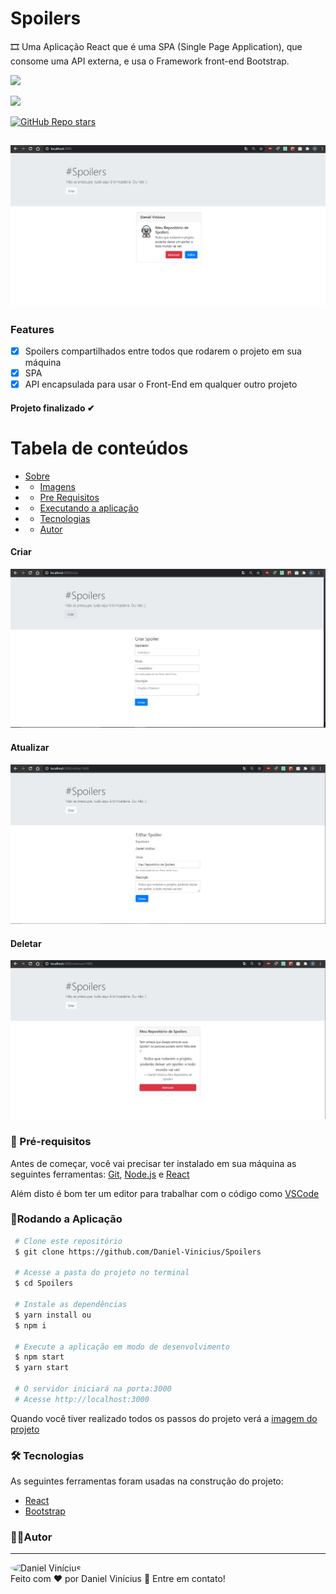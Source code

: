  <h1> Spoilers </h1>
 <p id="sobre">
🎞 Uma Aplicação React que é uma SPA (Single Page Application), que consome uma API externa, e usa o Framework front-end Bootstrap.

![](https://img.shields.io/badge/license-MIT-green)

![](https://img.shields.io/badge/languege-Portuguese-yellow)

[![GitHub Repo stars](https://img.shields.io/github/stars/Daniel-Vinicius/Spoilers?style=social)](https://github.com/Daniel-Vinicius/Spoilers/stargazers)

<h2 align="center">  <img alt="Imagem do Projeto" id="imagem" title="#Projeto" src="https://github.com/Daniel-Vinicius/Spoilers/blob/master/.github/Imagem.JPG" />  </h2>

### Features 
- [x] Spoilers compartilhados entre todos que rodarem o projeto em sua máquina
- [x] SPA
- [x] API encapsulada para usar o Front-End em qualquer outro projeto

<h4  align="left">
Projeto finalizado ✔
</h4>

Tabela de conteúdos 
================= 
<!--ts-->
 * [Sobre](#sobre) 
 * * [Imagens](#Imagens)
 * * [Pre Requisitos](#pre-requisitos)
 * * [Executando a aplicação](#rodando)
 * * [Tecnologias](#tecnologias)
 * * [Autor](#autor)
 <!--te-->

<h4>Criar</h6>
<img alt="Imagem 2 do Projeto" src="https://github.com/Daniel-Vinicius/Spoilers/blob/master/.github/Imagem4.JPG"
<a id="Imagens"> </a>
<h4>Atualizar</h6>
<img alt="Imagem 3 do Projeto" title="#Projeto" src="https://github.com/Daniel-Vinicius/Spoilers/blob/master/.github/Imagem2.JPG"
<a id="Imagen"> </a>
<h4>Deletar</h6>
<img alt="Imagem 4 do Projeto" title="#Projeto" src="https://github.com/Daniel-Vinicius/Spoilers/blob/master/.github/Imagem3.JPG" 


---
### 🛒 Pré-requisitos<a id="pre-requisitos"></a>

Antes de começar, você vai precisar ter instalado em sua máquina as seguintes ferramentas:
 [Git](https://git-scm.com/),
 [Node.js](https://nodejs.org/pt-br/) e
 [React](https://reactjs.org/)
 
 Além disto é bom ter um editor para trabalhar com o código como [VSCode](https://code.visualstudio.com/)
 
   ### 📀Rodando a Aplicação<a id="rodando"></a>
   
````bash 
 # Clone este repositório
 $ git clone https://github.com/Daniel-Vinicius/Spoilers
 
 # Acesse a pasta do projeto no terminal
 $ cd Spoilers
 
 # Instale as dependências
 $ yarn install ou
 $ npm i 
 
 # Execute a aplicação em modo de desenvolvimento
 $ npm start 
 $ yarn start
 
 # O servidor iniciará na porta:3000
 # Acesse http://localhost:3000
 ````
<p> Quando você tiver realizado todos os passos do projeto verá a  <a href="#imagem" >imagem do projeto</a> </p>

### 🛠 Tecnologias<a id="tecnologias"></a>
 As seguintes ferramentas foram usadas na construção do projeto:
 
  - [React](https://reactjs.org/)
  - [Bootstrap](https://getbootstrap.com.br/)

### 👨‍💻Autor <a id="autor"> </a>

---
<a href="https://github.com/Daniel-Vinicius" style="text-decoration: none;">
<img style="border-radius: 50%;" src="https://avatars3.githubusercontent.com/u/66279500?s=460&u=2978b74f2bfcfec553cdd62c2cf15a0eca6652a3&v=4" width="100px;"  alt="Daniel Vinícius"/>

<br />
<span> Feito com ❤️ por Daniel Vinícius 👋 Entre em contato! </span> 
</a> 
